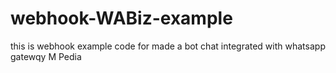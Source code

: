 # webhook-WABiz-example
this is webhook example code for made a bot chat integrated with whatsapp gatewqy M Pedia
